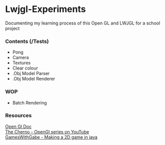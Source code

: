 # Lwjgl-Experiments

Documenting my learning process of this Open GL and LWJGL for a school project

### Contents (/Tests)
- Pong
- Camera
- Textures
- Clear colour
- .Obj Model Parser
- .Obj Model Renderer

### WOP
- Batch Rendering

### Resources
[Open Gl Doc](https://`docs.gl) <br>
[The Cherno - OpenGl series on YouTube](https://www.youtube.com/watch?v=W3gAzLwfIP0&list=PLlrATfBNZ98foTJPJ_Ev03o2oq3-GGOS2) <br>
[GamesWithGabe - Making a 2D game in java](https://www.youtube.com/watch?v=VyKE7vz65rY&list=PLtrSb4XxIVbp8AKuEAlwNXDxr99e3woGE)
